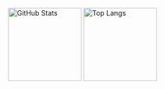 <img alt="GitHub Stats" height="150px"
     src="https://github-readme-stats.vercel.app/api?username=kenji-miyake&count_private=true&show_icons=true&show_icons=true" />
<img alt="Top Langs" height="150px"
     src="https://github-readme-stats.vercel.app/api/top-langs/?username=kenji-miyake&layout=compact&count_private=true&show_icons=true" />
